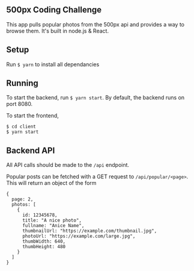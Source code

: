## 500px Coding Challenge
This app pulls popular photos from the 500px api and provides a way to browse them.
It's built in node.js & React.

## Setup
Run `$ yarn` to install all dependancies

## Running
To start the backend, run `$ yarn start`. By default, the backend runs on port 8080.

To start the frontend, 
```
$ cd client
$ yarn start
```

## Backend API
All API calls should be made to the ```/api``` endpoint.

Popular posts can be fetched with a GET request to ```/api/popular/<page>```.
This will return an object of the form
```
{
  page: 2,
  photos: [
    {
      id: 12345678,
      title: "A nice photo",
      fullname: "Anice Name",
      thumbnailUrl: "https://example.com/thumbnail.jpg",
      photoUrl: "https://example.com/large.jpg",
      thumbWidth: 640,
      thumbHeight: 480
    }
  ]
}
```